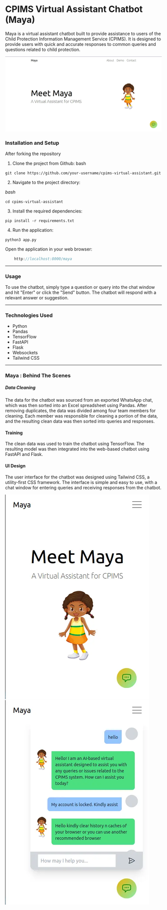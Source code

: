 # CPIMS Virtual Assistant Chatbot (Maya)

Maya is a virtual assistant chatbot built to provide assistance to users of the Child Protection Information Management Service (CPIMS). It is designed to provide users with quick and accurate responses to common queries and questions related to child protection.

<img src="./assets/desktop_view.webp" alt="Image description">

### Installation and Setup

After forking the repository

1. Clone the project from Github:
   bash

```
git clone https://github.com/your-username/cpims-virtual-assistant.git
```

2. Navigate to the project directory:

_bash_

```
cd cpims-virtual-assistant
```

3. Install the required dependencies:

```
pip install -r requirements.txt
```

4. Run the application:

```
python3 app.py
```

Open the application in your web browser:

```javascript
    http://localhost:8000/maya
```

<hr/>

### Usage

To use the chatbot, simply type a question or query into the chat window and hit "Enter" or click the "Send" button. The chatbot will respond with a relevant answer or suggestion.

<hr/>

### Technologies Used

- Python
- Pandas
- TensorFlow
- FastAPI
- Flask
- Websockets
- Tailwind CSS

<hr/>

### Maya : Behind The Scenes

##### Data Cleaning

The data for the chatbot was sourced from an exported WhatsApp chat, which was then sorted into an Excel spreadsheet using Pandas. After removing duplicates, the data was divided among four team members for cleaning. Each member was responsible for cleaning a portion of the data, and the resulting clean data was then sorted into queries and responses.

#### Training

The clean data was used to train the chatbot using TensorFlow. The resulting model was then integrated into the web-based chatbot using FastAPI and Flask.

#### UI Design

The user interface for the chatbot was designed using Tailwind CSS, a utility-first CSS framework. The interface is simple and easy to use, with a chat window for entering queries and receiving responses from the chatbot.

<img src="./assets/mobi_view.webp" alt="Image description">
<img src="./assets/mobi_view2.webp" alt="Image description">

